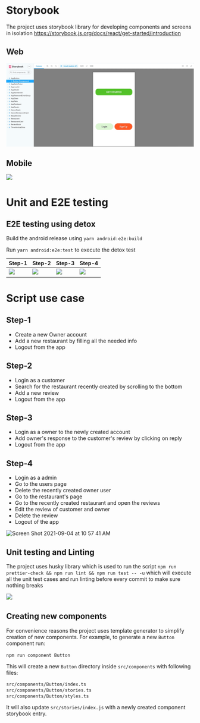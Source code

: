 # Storybook

The project uses storybook library for developing components and screens in isolation
https://storybook.js.org/docs/react/get-started/introduction

## Web

![](gifs/storybook-web.gif)

## Mobile

![](gifs/storybook.gif)

# Unit and E2E testing

## E2E testing using detox

Build the android release using `yarn android:e2e:build`

Run `yarn android:e2e:test` to execute the detox test

| Step-1                         | Step-2                         | Step-3                         | Step-4                         |
| ------------------------------ | ------------------------------ | ------------------------------ | ------------------------------ |
| ![](gifs/ratingsapp-e2e-1.gif) | ![](gifs/ratingsapp-e2e-2.gif) | ![](gifs/ratingsapp-e2e-3.gif) | ![](gifs/ratingsapp-e2e-4.gif) |

# Script use case

## Step-1

- Create a new Owner account
- Add a new restaurant by filling all the needed info
- Logout from the app

## Step-2

- Login as a customer
- Search for the restaurant recently created by scrolling to the bottom
- Add a new review
- Logout from the app

## Step-3

- Login as a owner to the newly created account
- Add owner's response to the customer's review by clicking on reply
- Logout from the app

## Step-4

- Login as a admin
- Go to the users page
- Delete the recently created owner user
- Go to the restaurant's page
- Go to the recently created restaurant and open the reviews
- Edit the review of customer and owner
- Delete the review
- Logout of the app

<img width="646" alt="Screen Shot 2021-09-04 at 10 57 41 AM" src="https://user-images.githubusercontent.com/23625686/132098835-b2774043-d001-47b2-92d8-4657cdcbfd97.png">

## Unit testing and Linting

The project uses husky library which is used to run the script `npm run prettier-check && npm run lint && npm run test -- -u` which will execute all the unit test cases and run linting before every commit to make sure nothing breaks

![](gifs/commit-check.gif)

## Creating new components

For convenience reasons the project uses template generator to simplify creation of new
components. For example, to generate a new `Button` component run:

`npm run component Button`

This will create a new `Button` directory inside `src/components` with following files:

```
src/components/Button/index.ts
src/components/Button/stories.ts
src/components/Button/styles.ts
```

It will also update `src/stories/index.js` with a newly created component storybook entry.
